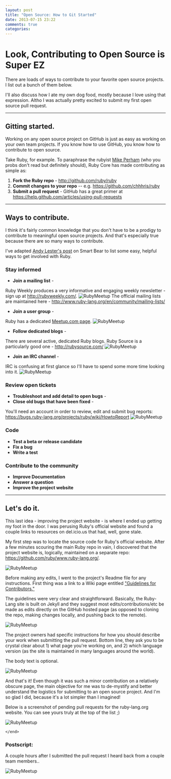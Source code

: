 ```yaml
---
layout: post
title: "Open Source: How to Git Started"
date: 2013-07-15 23:22
comments: true
categories: 
---
```


# Look, Contributing to Open Source is Super EZ

There are loads of ways to contribute to your favorite open source projects. I list out a bunch of them below. 

I'll also discuss how I ate my own dog food, mostly because I love using that expression. Altho I was actually pretty excited to submit my first open source pull request.

***

## Gitting started.

Working on any open source project on GitHub is just as easy as working on your own team projects. If you know how to use GitHub, you know how to contribute to open source. 

Take Ruby, for example. To paraphrase the rubyist [Mike Perham](http://www.mikeperham.com/2010/12/08/contributing-to-ruby/) (who you probs don't read but definitely should), Ruby Core has made contributing as simple as:

1. **Fork the Ruby repo** - <http://github.com/ruby/ruby>
2. **Commit changes to your repo** -- e.g. <https://github.com/chhhris/ruby>
3. **Submit a pull request** - GitHub has a great primer at <https://help.github.com/articles/using-pull-requests>

***

## Ways to contribute.
I think it's fairly common knowledge that you don't have to be a prodigy to contribute to meaningful open source projects. And that's especially true because there are so many ways to contribute. 

I've adapted [Andy Lester's post](http://blog.smartbear.com/programming/14-ways-to-contribute-to-open-source-without-being-a-programming-genius-or-a-rock-star/) on Smart Bear to list some easy, helpful ways to get involved with Ruby. 

### Stay informed

* **Join a mailing list** - 

Ruby Weekly produces a very informative and engaging weekly newsletter - sign up at <http://rubyweekly.com/>.
![RubyMeetup](/images/ruby-weekly.png)
The official mailing lists are maintained here - <http://www.ruby-lang.org/en/community/mailing-lists/>

* **Join a user group** - 

Ruby has a dedicated [Meetup.com page](http://ruby.meetup.com).
![RubyMeetup](/images/ruby_meetup_com.png)

* **Follow dedicated blogs** - 

There are several active, dedicated Ruby blogs. Ruby Source is a particularly good one - http://rubysource.com/
![RubyMeetup](/images/ruby-source-blog.png)

* **Join an IRC channel** -

IRC is confusing at first glance so I'll have to spend some more time looking into it. 
![RubyMeetup](/images/irc-ruby.png)

### Review open tickets

* **Troubleshoot and add detail to open bugs** -
* **Close old bugs that have been fixed** -

You'll need an account in order to review, edit and submit bug reports: <https://bugs.ruby-lang.org/projects/ruby/wiki/HowtoReport>
![RubyMeetup](/images/bug-tracking.png)

### Code

* **Test a beta or release candidate**
* **Fix a bug**
* **Write a test**

### Contribute to the community

* **Improve Documentation**
* **Answer a question**
* **Improve the project website**

***

## Let's do it.

This last idea - improving the project website - is where I ended up getting my foot in the door. I was perusing Ruby's official website and found a couple links to resources on del.icio.us that had, well, gone stale. 

My first step was to locate the source code for Ruby's official website. After a few minutes scouring the main Ruby repo in vain, I discovered that the project website is, logically, maintained on a separate repo: <https://github.com/ruby/www.ruby-lang.org/>.

![RubyMeetup](/images/ruby-lang-github.png)

Before making any edits, I went to the project's Readme file for any instructions. First thing was a link to a Wiki page entitled ["Guidelines for Contributors."](https://github.com/ruby/www.ruby-lang.org/wiki)

The guidelines were very clear and straightforward. Basically, the Ruby-Lang site is built on Jekyll and they suggest most edits/contributions/etc be made as edits directly on the GitHub hosted page (as opposed to cloning the repo, making changes locally, and pushing back to the remote). 

![RubyMeetup](/images/ruby-lang_community-weblogs_github-edit.png)

The project owners had specific instructions for how you should describe your work when submitting the pull request. Bottom line, they ask you to be crystal clear about 1) what page you're working on, and 2) which language version (as the site is maintained in many languages around the world).

The body text is optional. 

![RubyMeetup](/images/ruby-lang_github-submitting-pull-request.png)

And that's it! Even though it was such a minor contribution on a relatively obscure page, the main objective for me was to de-mystify and better understand the logistics for submitting to an open source project. And I'm so glad I did, because it's a lot simpler than I imagined!

Below is a screenshot of pending pull requests for the ruby-lang.org website. You can see yours truly at the top of the list ;)

![RubyMeetup](/images/ruby-lang_github-pull-requests.png)

`</end>`

### Postscript:

A couple hours after I submitted the pull request I heard back from a couple team members..

![RubyMeetup](/images/ruby-lang-response.png)




